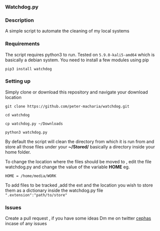 ### Watchdog.py

### Description
A simple script to automate the cleaning of my local systems

### Requirements
The script requires python3 to run. Tested on  `5.9.0-kali5-amd64` which is basically a debian system.
You need to install a few modules using pip 

```
pip3 install watchdog

```
### Setting up
Simply clone or download this repository and navigate your download location

```
git clone https://github.com/peter-macharia/watchdog.git

cd watchdog

cp watchdog.py ~/Downloads

python3 watchdog.py 

```
By default the script will clean the directory from which it is run from and store all those files under your **~/Stored/** basically a directory inside your home folder.

To change the location where the files should be moved to , edit the file watchdog.py and change the value of the variable **HOME** eg. 

`HOME = /home/media/WORK`

To add files to be tracked ,add the ext and the location you wish to store them  as a dictionary inside the watchdog.py file
`".extension":"path/to/store"`

### Issues
Create a pull request , if you  have some ideas
Dm me on twitter [cephas](https://twitter.com/macharia_cephas) incase of any issues 


